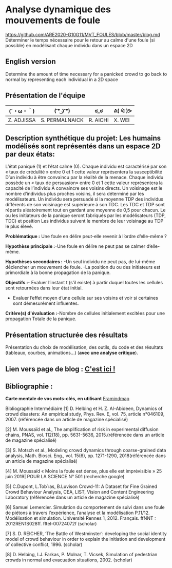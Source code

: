 # Analyse dynamique des mouvements de foule
https://github.com/ARE2020-G10G11/MVT_FOULES/blob/master/blog.md
Déterminer le temps nécessaire pour le retour au calme d'une foule (si possible) en modélisant chaque individu dans un espace 2D

## English version

Determine the amount of time necessary for a panicked crowd to go back to normal by representing each individual in a 2D space
## Présentation de l'équipe

|(´・ω・｀)| ( ͡° ͜ʖ ͡°) | ಠ_ಠ | ᕕ( ᐛ )ᕗ |
|-----|--|--|--|
| Z. ADJISSA | 	S. PERMALNAICK |	R. AICHI |	X. WEI |






## Description synthétique du projet: Les humains modélisés sont représentés dans un espace 2D par deux états:
L’état paniqué (1) et l’état calme (0).
Chaque individu est caractérisé par son « taux de crédulité » entre 0 et 1 cette valeur représentera la susceptibilité
D’un individu à être convaincu par la réalité de la menace.
Chaque individu possède un « taux de persuasion» entre 0 et 1 cette valeur représentera la capacité de l’individu
À convaincre ses voisins directs.
Un voisinage est le nombre d’individus plus proches voisins, il sera déterminé par les modélisateurs.
Un individu sera persuadé si la moyenne TDP des individus différents de son voisinage est supérieure à son TDC.
Les TDC et TDP sont répartis aléatoirement tout en gardant une moyenne de 0,5 pour chacun.
Le ou les initiateurs de la panique seront fabriqués par les modélisateurs (TDP, TDC) et position
Les individus suivent le membre de leur voisinage au TDP le plus élevé.

**Problématique :** Une foule en délire peut-elle revenir à l’ordre d’elle-même ?

**Hypothèse principale :**-Une foule en délire ne peut pas se calmer d’elle-même.

**Hypothèses secondaires :** -Un seul individu ne peut pas, de lui-même déclencher un mouvement de foule.
-La position du ou des initiateurs est primordiale à la bonne propagation de la panique.

**Objectifs :**- Evaluer l’instant t (s’il existe) à partir duquel toutes les cellules sont retournées dans leur état initial.
- Evaluer l’effet moyen d’une cellule sur ses voisins et voir si certaines sont démesurément influentes.


**Critère(s) d'évaluation :**-Nombre de cellules initialement excitées pour une propagation
Totale de la panique.




## Présentation structurée des résultats

Présentation du choix de modélisation, des outils, du code et des résultats (tableaux, courbes, animations...) (**avec une analyse critique**).

## Lien vers page de blog : <a href="blog.html"> C'est ici ! </a>

## Bibliographie :

**Carte mentale de vos mots-clés, en utilisant** <a href="https://ibb.co/jGwH0nJ">Framindmap </a> 

Bibliographie Intermédiaire
[1] D. Helbing et H. Z. Al-Abideen, Dynamics of crowd disasters: An empirical study, Phys. Rev.
E, vol. 75, article n°046109, 2007. (référencée dans un article de magazine spécialisé)

[2] M. Moussaïd et al., The amplification of risk in experimental diffusion chains, PNAS, vol. 112(18),
pp. 5631-5636, 2015.(référencée dans un article de magazine spécialisé)

[3] S. Motsch et al., Modeling crowd dynamics through coarse-grained data analysis, Math. Biosci. Eng.,
vol. 15(6), pp. 1271-1290, 2018(référencée dans un article de magazine spécialisé)

[4] M. Moussaïd « Moins la foule est dense, plus elle est imprévisible » 25 juin 2019| POUR LA SCIENCE N° 501 (recherche google)

[5] C.Dupont, L.Tob´ıas, B.Luvison Crowd-11: A Dataset for Fine Grained Crowd Behaviour Analysis,
CEA, LIST, Vision and Content Engineering Laboratory (référencée dans un article de magazine spécialisé)

[6] Samuel Lemercier. Simulation du comportement de suivi dans une foule de piétons à travers
l’expérience, l’analyse et la modélisation P.11/12. Modélisation et simulation. Université Rennes 1,
2012. Français. ffNNT : 2012REN1S028ff. fftel-00724072f (scholar)

[7] S. D. REICHER, ‘The Battle of Westminster’: developing the social identity model of crowd
behaviour in order to explain the initiation and development of collective conflict, 1996. (scholar)

[8] D. Helbing, I.J. Farkas, P. Molnar, T. Vicsek, Simulation of pedestrian crowds in normal and
evacuation situations, 2002. (scholar)
